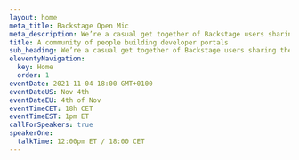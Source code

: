 ```yaml
---
layout: home
meta_title: Backstage Open Mic
meta_description: We’re a casual get together of Backstage users sharing their experiences and helping each other.
title: A community of people building developer portals
sub_heading: We’re a casual get together of Backstage users sharing their experiences and helping each other
eleventyNavigation:
  key: Home
  order: 1
eventDate: 2021-11-04 18:00 GMT+0100
eventDateUS: Nov 4th
eventDateEU: 4th of Nov
eventTimeCET: 18h CET
eventTimeEST: 1pm ET
callForSpeakers: true
speakerOne:
  talkTime: 12:00pm ET / 18:00 CET 
---
```

